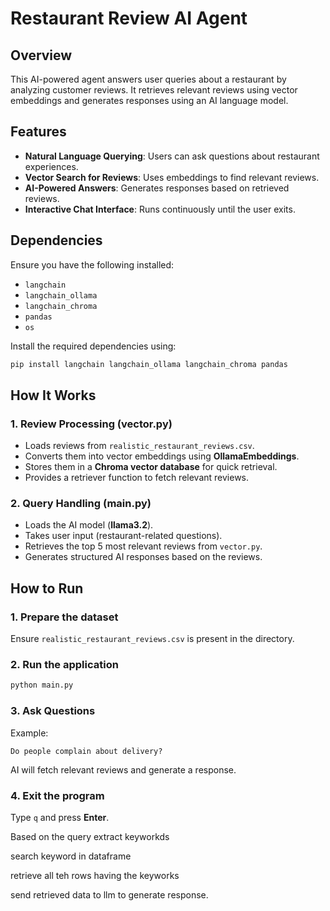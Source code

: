 # Restaurant Review AI Agent

## Overview
This AI-powered agent answers user queries about a restaurant by analyzing customer reviews. It retrieves relevant reviews using vector embeddings and generates responses using an AI language model.

## Features
- **Natural Language Querying**: Users can ask questions about restaurant experiences.
- **Vector Search for Reviews**: Uses embeddings to find relevant reviews.
- **AI-Powered Answers**: Generates responses based on retrieved reviews.
- **Interactive Chat Interface**: Runs continuously until the user exits.


## Dependencies
Ensure you have the following installed:

- `langchain`
- `langchain_ollama`
- `langchain_chroma`
- `pandas`
- `os`

Install the required dependencies using:
```bash
pip install langchain langchain_ollama langchain_chroma pandas
```

## How It Works
### 1. Review Processing (**vector.py**)
- Loads reviews from `realistic_restaurant_reviews.csv`.
- Converts them into vector embeddings using **OllamaEmbeddings**.
- Stores them in a **Chroma vector database** for quick retrieval.
- Provides a retriever function to fetch relevant reviews.

### 2. Query Handling (**main.py**)
- Loads the AI model (**llama3.2**).
- Takes user input (restaurant-related questions).
- Retrieves the top 5 most relevant reviews from `vector.py`.
- Generates structured AI responses based on the reviews.

## How to Run
### 1. Prepare the dataset
Ensure `realistic_restaurant_reviews.csv` is present in the directory.

### 2. Run the application
```bash
python main.py
```

### 3. Ask Questions
Example:
```
Do people complain about delivery?
```
AI will fetch relevant reviews and generate a response.

### 4. Exit the program
Type `q` and press **Enter**.





Based on the query extract keyworkds 

search keyword in dataframe 

retrieve all teh rows having the keyworks 

send retrieved data to llm to generate response.